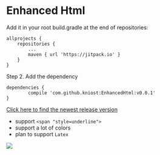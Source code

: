 # Enhanced Html

Add it in your root build.gradle at the end of repositories:

```
allprojects {
	repositories {
		...
		maven { url 'https://jitpack.io' }
	}
}
```
	
Step 2. Add the dependency

```
dependencies {
        compile 'com.github.kniost:EnhancedHtml:v0.0.1'
}
```

[Click here to find the newest release version](https://github.com/kniost/EnhancedHtml/releases)

- support `<span "style=underline">`
- support a lot of colors
- plan to support `Latex`

[![](https://jitpack.io/v/kniost/EnhancedHtml.svg)](https://jitpack.io/#kniost/EnhancedHtml)